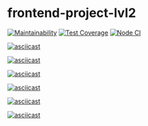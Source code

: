 # frontend-project-lvl2
[![Maintainability](https://api.codeclimate.com/v1/badges/e1f0a06ccc562f77c440/maintainability)](https://codeclimate.com/github/Mirgord/frontend-project-lvl2/maintainability)
[![Test Coverage](https://api.codeclimate.com/v1/badges/e1f0a06ccc562f77c440/test_coverage)](https://codeclimate.com/github/Mirgord/frontend-project-lvl2/test_coverage)
[![Node CI](https://github.com/Mirgord/frontend-project-lvl2/workflows/Node%20CI/badge.svg)](https://github.com/Mirgord/frontend-project-lvl2/actions)


[![asciicast](https://asciinema.org/a/361509.svg)](https://asciinema.org/a/361509)

[![asciicast](https://asciinema.org/a/362624.svg)](https://asciinema.org/a/362624)

[![asciicast](https://asciinema.org/a/362626.svg)](https://asciinema.org/a/362626)

[![asciicast](https://asciinema.org/a/367707.svg)](https://asciinema.org/a/367707)

[![asciicast](https://asciinema.org/a/368425.svg)](https://asciinema.org/a/368425)

[![asciicast](https://asciinema.org/a/369128.svg)](https://asciinema.org/a/369128)
